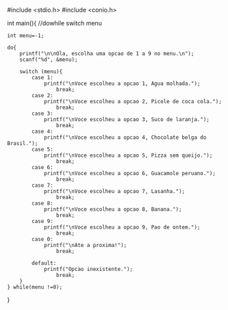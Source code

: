 #include <stdio.h>
#include <conio.h>

int main(){  //dowhile switch menu

    int menu=-1;

    do{
        printf("\n\nOla, escolha uma opcao de 1 a 9 no menu.\n");
        scanf("%d", &menu);

        switch (menu){
            case 1:
                printf("\nVoce escolheu a opcao 1, Agua molhada.");
                    break;
            case 2:
                printf("\nVoce escolheu a opcao 2, Picole de coca cola.");
                    break;
            case 3:
                printf("\nVoce escolheu a opcao 3, Suco de laranja.");
                    break;
            case 4:
                printf("\nVoce escolheu a opcao 4, Chocolate belga do Brasil.");
            case 5:
                printf("\nVoce escolheu a opcao 5, Pizza sem queijo.");
                    break;
            case 6:
                printf("\nVoce escolheu a opcao 6, Guacamole peruano.");
                    break;
            case 7:
                printf("\nVoce escolheu a opcao 7, Lasanha.");
                    break;
            case 8:
                printf("\nVoce escolheu a opcao 8, Banana.");
                    break;
            case 9:
                printf("\nVoce escolheu a opcao 9, Pao de ontem.");
                    break;
            case 0:
                printf("\nAte a proxima!");
                    break;

            default:
                printf("Opcao inexistente.");
                    break;
        }
    } while(menu !=0);

}
